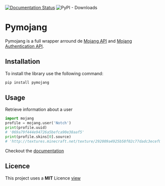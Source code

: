 [![Documentation Status](https://readthedocs.org/projects/pymojang/badge/?version=latest)](https://pymojang.readthedocs.io/en/latest/?badge=latest)
![PyPI - Downloads](https://img.shields.io/pypi/dm/pymojang)

# Pymojang
Pymojang is a full wrapper arround de [Mojang API](https://wiki.vg/Mojang_API) and [Mojang Authentication API](https://wiki.vg/Authentication).

## Installation

To install the library use the following command:

```bash
pip install pymojang
```

## Usage

Retrieve information about a user

```python
import mojang
profile = mojang.user('Notch')
print(profile.uuid)
# '069a79f444e94726a5befca90e38aaf5'
print(profile.skins[0].source)
# 'http://textures.minecraft.net/texture/292009a4925b58f02c77dadc3ecef07ea4c7472f64e0fdc32ce5522489362680'
```

Checkout the [documentation](https://pymojang.readthedocs.io/en/latest/)

## Licence
This project uses a
**MIT** Licence [view](https://github.com/Lucino772/pymojang/blob/main/LICENSE)